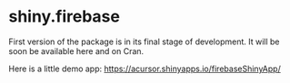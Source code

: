 
<!-- README.md is generated from README.Rmd. Please edit that file -->

# shiny.firebase

<!-- badges: start -->
<!-- badges: end -->

First version of the package is in its final stage of development. It
will be soon be available here and on Cran.

Here is a little demo app:
<https://acursor.shinyapps.io/firebaseShinyApp/>
